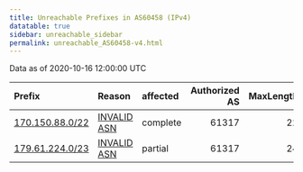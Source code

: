 ```yaml
---
title: Unreachable Prefixes in AS60458 (IPv4)
datatable: true
sidebar: unreachable_sidebar
permalink: unreachable_AS60458-v4.html
---
```


Data as of 2020-10-16 12:00:00 UTC


<div class="datatable-begin"></div>

| Prefix                                                   | Reason                                                                                                 | affected   |   Authorized AS |   MaxLength | Anchor                                         |   unreachable /24s |
|:---------------------------------------------------------|:-------------------------------------------------------------------------------------------------------|:-----------|----------------:|------------:|:-----------------------------------------------|-------------------:|
| [170.150.88.0/22](https://stat.ripe.net/170.150.88.0/22) | [INVALID ASN](https://rpki-validator.ripe.net/announcement-preview?asn=AS60458&prefix=170.150.88.0/22) | complete   |           61317 |          22 | [LACNIC](unreachable_LACNIC_RPKI_Root-v4.html) |                  4 |
| [179.61.224.0/23](https://stat.ripe.net/179.61.224.0/23) | [INVALID ASN](https://rpki-validator.ripe.net/announcement-preview?asn=AS60458&prefix=179.61.224.0/23) | partial    |           61317 |          24 | [LACNIC](unreachable_LACNIC_RPKI_Root-v4.html) |                  2 |

<div class="datatable-end"></div>